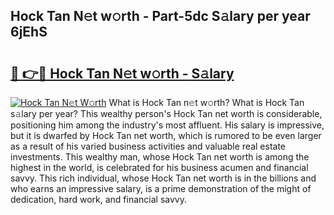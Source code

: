 ## Hock Tan N𝚎t w𝚘rth - Part-5dc S𝚊lary per year 6jEhS

# <h2><a href="http://gc3lxj.nevu.top/?p=Hock+Tan">🔗 👉🔴 Hock Tan N𝚎t w𝚘rth - S𝚊lary</a></h2>

[![Hock Tan N𝚎t W𝚘rth](https://i.imgur.com/Oavwk0R.jpeg)](http://gc3lxj.nevu.top/?p=Hock+Tan)
What is Hock Tan n𝚎t w𝚘rth? What is Hock Tan s𝚊lary per year?
This wealthy person's Hock Tan net worth is considerable, positioning him among the industry's most affluent. His salary is impressive, but it is dwarfed by Hock Tan net worth, which is rumored to be even larger as a result of his varied business activities and valuable real estate investments. This wealthy man, whose Hock Tan net worth is among the highest in the world, is celebrated for his business acumen and financial savvy. This rich individual, whose Hock Tan net worth is in the billions and who earns an impressive salary, is a prime demonstration of the might of dedication, hard work, and financial savvy.
